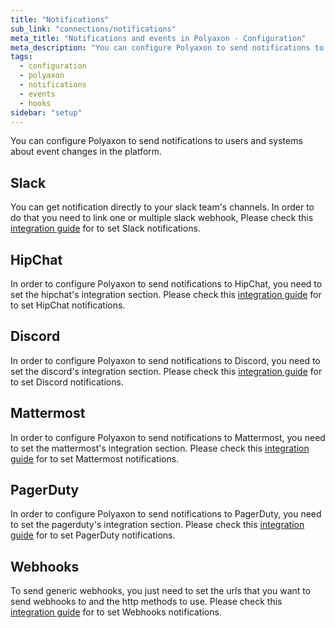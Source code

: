 ```yaml
---
title: "Notifications"
sub_link: "connections/notifications"
meta_title: "Notifications and events in Polyaxon - Configuration"
meta_description: "You can configure Polyaxon to send notifications to users and systems about event changes in the platform."
tags:
  - configuration
  - polyaxon
  - notifications
  - events
  - hooks
sidebar: "setup"
---
```


You can configure Polyaxon to send notifications to users and systems about event changes in the platform.

## Slack

You can get notification directly to your slack team's channels.
In order to do that you need to link one or multiple slack webhook, 
Please check this [integration guide](/integrations/slack/) for to set Slack notifications.

## HipChat

In order to configure Polyaxon to send notifications to HipChat, you need to set the hipchat's integration section. 
Please check this [integration guide](/integrations/hipchat/) for to set HipChat notifications.


## Discord

In order to configure Polyaxon to send notifications to Discord, you need to set the discord's integration section. 
Please check this [integration guide](/integrations/discord/) for to set Discord notifications.


## Mattermost

In order to configure Polyaxon to send notifications to Mattermost, you need to set the mattermost's integration section. 
Please check this [integration guide](/integrations/mattermost/) for to set Mattermost notifications.


## PagerDuty

In order to configure Polyaxon to send notifications to PagerDuty, you need to set the pagerduty's integration section. 
Please check this [integration guide](/integrations/pagerduty/) for to set PagerDuty notifications.


## Webhooks

To send generic webhooks, you just need to set the urls that you want to send webhooks to and the http methods to use. 
Please check this [integration guide](/integrations/webhooks/) for to set Webhooks notifications.
